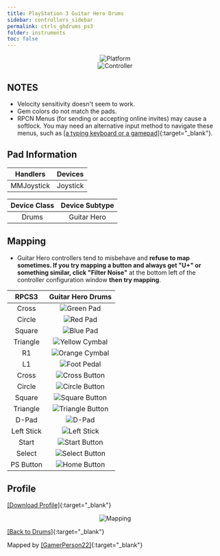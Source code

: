 ```yaml
---
title: PlayStation 3 Guitar Hero Drums
sidebar: controllers_sidebar
permalink: ctrls_ghdrums_ps3
folder: instruments
toc: false
---
```



<div align="center"> <img src="https://carlmylo.github.io/docu-rpcs3/images/instruments/plat/ps3.png" alt="Platform" title="Platform"></div>

<div align="center"> <img src="https://carlmylo.github.io/docu-rpcs3/images/instruments/cont/ghdrmscontroller.png" alt="Controller" title="Controller"></div>

## NOTES

* Velocity sensitivity doesn't seem to work.
* Gem colors do not match the pads.
* RPCN Menus (for sending or accepting online invites) may cause a softlock. You may need an alternative input method to navigate these menus, such as [[a typing keyboard or a gamepad]](https://carlmylo.github.io/docu-rpcs3/ctrls_pads){:target="_blank"}.

## Pad Information

| Handlers | Devices |
|:------------------:|:---------------------:|
| MMJoystick | Joystick |

| Device Class | Device Subtype |
|:------------------:|:---------------------:|
| Drums | Guitar Hero |

## Mapping

* Guitar Hero controllers tend to misbehave and **refuse to map sometimes. If you try mapping a button and always get "U+" or something similar, click "Filter Noise"** at the bottom left of the controller configuration window **then try mapping**.

| **RPCS3** | **Guitar Hero Drums** |
|:--------:|:-----------------:|
| Cross | ![Green Pad](https://carlmylo.github.io/docu-rpcs3/images/btns/drms/gh/gp.png "Green Pad") |
| Circle | ![Red Pad](https://carlmylo.github.io/docu-rpcs3/images/btns/drms/gh/rp.png "Red Pad") |
| Square | ![Blue Pad](https://carlmylo.github.io/docu-rpcs3/images/btns/drms/gh/bp.png "Blue Pad") |
| Triangle | ![Yellow Cymbal](https://carlmylo.github.io/docu-rpcs3/images/btns/drms/gh/yc.png "Yellow Cymbal") |
| R1 | ![Orange Cymbal](https://carlmylo.github.io/docu-rpcs3/images/btns/drms/gh/oc.png "Orange Cymbal") |
| L1 | ![Foot Pedal](https://carlmylo.github.io/docu-rpcs3/images/btns/drms/gh/kp.png "Foot Pedal") |
| Cross | ![Cross Button](https://carlmylo.github.io/docu-rpcs3/images/btns/ctrls/ps3/x.png "Cross Button") |
| Circle | ![Circle Button](https://carlmylo.github.io/docu-rpcs3/images/btns/ctrls/ps3/o.png "Circle Button") |
| Square | ![Square Button](https://carlmylo.github.io/docu-rpcs3/images/btns/ctrls/ps3/s.png "Square Button") |
| Triangle | ![Triangle Button](https://carlmylo.github.io/docu-rpcs3/images/btns/ctrls/ps3/t.png "Triangle Button") |
| D-Pad | ![D-Pad](https://carlmylo.github.io/docu-rpcs3/images/btns/ctrls/ps3/dp.png "D-Pad") |
| Left Stick | ![Left Stick](https://carlmylo.github.io/docu-rpcs3/images/btns/ctrls/ps3/ls.png "Left Stick") |
| Start | ![Start Button](https://carlmylo.github.io/docu-rpcs3/images/btns/ctrls/ps3/sta.png "Start Button") |
| Select | ![Select Button](https://carlmylo.github.io/docu-rpcs3/images/btns/ctrls/ps3/sel.png "Select Button") |
| PS Button | ![Home Button](https://carlmylo.github.io/docu-rpcs3/images/btns/ctrls/ps3/home.png "Home Button") |

## Profile

[[Download Profile]](https://github.com/carlmylo/docu-rpcs3/raw/gh-pages/instrument-repo/PS3%20Guitar%20Hero%20Drums.7z){:target="_blank"}

<div align="center"> <img src="https://carlmylo.github.io/docu-rpcs3/images/instruments/maps/ps3ghdrmsmapping.png" alt="Mapping" title="Mapping"></div>

[[Back to Drums]](https://carlmylo.github.io/docu-rpcs3/ctrls_drums){:target="_blank"}

Mapped by [[GamerPerson22]](https://www.youtube.com/channel/UCC5SlXPlnlGwBG7w6mvfx8g){:target="_blank"}